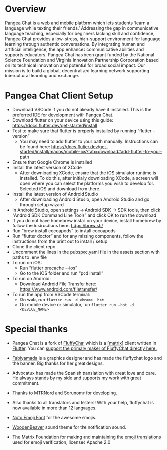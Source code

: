 # Overview

[Pangea Chat](https://pangea.chat) is a web and mobile platform which lets students ‘learn a language while texting their friends.’ Addressing the gap in communicative language teaching, especially for beginners lacking skill and confidence, Pangea Chat provides a low-stress, high-support environment for language learning through authentic conversations. By integrating human and artificial intelligence, the app enhances communicative abilities and supports educators. Pangea Chat has been grant funded by the National Science Foundation and Virginia Innovation Partnership Corporation based on its technical innovation and potential for broad social impact. Our mission is to build a global, decentralized learning network supporting intercultural learning and exchange.

# Pangea Chat Client Setup

* Download VSCode if you do not already have it installed. This is the preferred IDE for development with Pangea Chat.
* Download flutter on your device using this guide: https://docs.flutter.dev/get-started/install
* Test to make sure that flutter is properly installed by running “flutter –version”
    * You may need to add flutter to your path manually. Instructions can be found here: https://docs.flutter.dev/get-started/install/macos/mobile-ios?tab=download#add-flutter-to-your-path
* Ensure that Google Chrome is installed
* Install the latest version of XCode
    * After downloading XCode, ensure that the iOS simulator runtime is installed. To do this, after initially downloading XCode, a screen will open where you can select the platforms you wish to develop for. Selected iOS and download from there.
* Install the latest version of Android Studio
    * After downloading Android Studio, open Android Studio and go through setup wizard
* In Android Studio, open settings -> Android SDK -> SDK tools, then click “Android SDK Command Line Tools” and click OK to run the download
* If you do not have homebrew install on your device, install homebrew by follow the instructions here: https://brew.sh/
* Run “brew install cocoapods” to install cocoapods
* Run “flutter doctor” and for any missing components, follow the instructions from the print out to install / setup
* Clone the client repo
* Uncomment the lines in the pubspec.yaml file in the assets section with paths to .env file
* To run on iOS:
    * Run “flutter precache --ios”
    * Go to the iOS folder and run “pod install”
* To run on Android:
    * Download Android File Transfer here: ​​https://www.android.com/filetransfer/
* To run the app from VSCode terminal:
    * On web, run `flutter run -d chrome –hot`
    * On mobile device or simulator, run `flutter run –hot -d <DEVICE_NAME>`

# Special thanks

* Pangea Chat is a fork of [FluffyChat](https://fluffychat.im) which is a [[matrix](https://matrix.org)] client written in [Flutter](https://flutter.dev). You can [support the primary maker of FluffyChat directly here.](https://ko-fi.com/C1C86VN53)

* <a href="https://github.com/fabiyamada">Fabiyamada</a> is a graphics designer and has made the fluffychat logo and the banner. Big thanks for her great designs.

* <a href="https://github.com/advocatux">Advocatux</a> has made the Spanish translation with great love and care. He always stands by my side and supports my work with great commitment.

* Thanks to MTRNord and Sorunome for developing.

* Also thanks to all translators and testers! With your help, fluffychat is now available in more than 12 languages.

* <a href="https://github.com/googlefonts/noto-emoji/">Noto Emoji Font</a> for the awesome emojis.

* <a href="https://github.com/madsrh/WoodenBeaver">WoodenBeaver</a> sound theme for the notification sound.

* The Matrix Foundation for making and maintaining the [emoji translations](https://github.com/matrix-org/matrix-spec/blob/main/data-definitions/sas-emoji.json) used for emoji verification, licensed Apache 2.0
